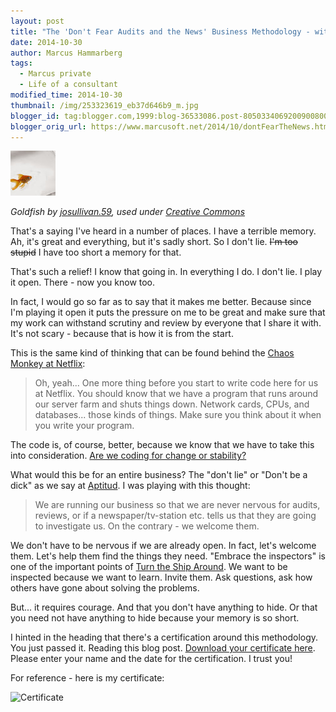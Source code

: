 ```yaml
---
layout: post
title: "The 'Don't Fear Audits and the News' Business Methodology - with Certification"
date: 2014-10-30
author: Marcus Hammarberg
tags:
  - Marcus private
  - Life of a consultant
modified_time: 2014-10-30
thumbnail: /img/253323619_eb37d646b9_m.jpg
blogger_id: tag:blogger.com,1999:blog-36533086.post-8050334069200900800
blogger_orig_url: https://www.marcusoft.net/2014/10/dontFearTheNews.html
---
```


![Goldfish by josullivan.59](/img/253323619_eb37d646b9_m.jpg)

*Goldfish by [josullivan.59](https://www.flickr.com/photos/josullivan59/), used under [Creative Commons](https://creativecommons.org/licenses/by-nc-sa/2.0/)*

That's a saying I've heard in a number of places. I have a terrible memory. Ah, it's great and everything, but it's sadly short. So I don't lie. ~~I'm too stupid~~ I have too short a memory for that.

That's such a relief! I know that going in. In everything I do. I don't lie. I play it open. There - now you know too.

In fact, I would go so far as to say that it makes me better. Because since I'm playing it open it puts the pressure on me to be great and make sure that my work can withstand scrutiny and review by everyone that I share it with. It's not scary - because that is how it is from the start.

This is the same kind of thinking that can be found behind the [Chaos Monkey at Netflix](http://techblog.netflix.com/2012/07/chaos-monkey-released-into-wild.html):

> Oh, yeah... One more thing before you start to write code here for us at Netflix. You should know that we have a program that runs around our server farm and shuts things down. Network cards, CPUs, and databases... those kinds of things. Make sure you think about it when you write your program.

The code is, of course, better, because we know that we have to take this into consideration. [Are we coding for change or stability?](https://www.marcusoft.net/2013/04/WhatDoYouOptimizeFor.html)

What would this be for an entire business? The "don't lie" or "Don't be a dick" as we say at [Aptitud](http://aptitud.se/). I was playing with this thought:

> We are running our business so that we are never nervous for audits, reviews, or if a newspaper/tv-station etc. tells us that they are going to investigate us. On the contrary - we welcome them.

We don't have to be nervous if we are already open. In fact, let's welcome them. Let's help them find the things they need. "Embrace the inspectors" is one of the important points of [Turn the Ship Around](http://www.amazon.com/Turn-Ship-Around-Turning-Followers/dp/1591846404). We want to be inspected because we want to learn. Invite them. Ask questions, ask how others have gone about solving the problems.

But... it requires courage. And that you don't have anything to hide. Or that you need not have anything to hide because your memory is so short.

I hinted in the heading that there's a certification around this methodology. You just passed it. Reading this blog post. [Download your certificate here](http://bit.ly/dontFearInvestigation). Please enter your name and the date for the certification. I trust you!

For reference - here is my certificate:

![Certificate](/img/Screen%2BShot%2B2014-10-30%2Bat%2B11.17.33%2B.png)
